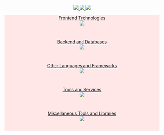 <div align="center">
<a href="mailto:vmradford@gmail.com">
<img src="https://img.shields.io/badge/Gmail-D14836?style=for-the-badge&logo=gmail&logoColor=white" />
</a>
<a href="https://www.linkedin.com/in/vincent-radford-1a9599173/">
<img src="https://img.shields.io/badge/LinkedIn-0077B5?style=for-the-badge&logo=linkedin&logoColor=white" />
</a>
<a href="https://rajahwu.github.io/">
<img src="https://img.shields.io/badge/Portfolio-255E63?style=for-the-badge&logo=About.me&logoColor=white" />
</a>
</div>

<!-- 
<div align="center">
<a href="https://skillicons.dev">
<img src="https://skillicons.dev/icons?i=js,html,css,astro,aws,babel,bash,bun,docker,flask,git,github,jquery,laravel,linux,mysql,netlify,nodejs,npm,php,pnpm,postgres,postman,py,react,redux,sqlite,supabase,sequelize,tailwind,ts,vercel,vite,vscode&perline=6">
</a>
</div> -->

<!-- <div align="center">
  <a href="https://skillicons.dev">
    <img src="https://skillicons.dev/icons?i=js,html,css,astro,aws,babel,bash,bun,docker,flask,git,github,jquery&perline=6">
    <br>
    <img src="https://skillicons.dev/icons?i=laravel,linux,mysql,netlify,nodejs,npm,php,pnpm,postgres,postman,py,react,redux&perline=6">
    <br>
    <img src="https://skillicons.dev/icons?i=sqlite,supabase,sequelize,tailwind,ts,vercel,vite,vscode&perline=6">
  </a>
</div> -->

<section align="center" style="background: #ffe7e8; boarder: 2px solid black;">
<a href="https://skillicons.dev">
<figure>
<figcaption>Frontend Technologies</figcaption>
<img src="https://skillicons.dev/icons?i=html,css,js,ts,react,redux">
</figure>
<br>
<figure>
<figcaption>Backend and Databases</figcaption>
<img src="https://skillicons.dev/icons?i=nodejs,express,docker,postgres,mysql,sqlite">
</figure>
<br>
<figure>
<figcaption>Other Languages and Frameworks</figcaption>
<img src="https://skillicons.dev/icons?i=php,laravel,flask,py,babel,bash">
</figure>
<br>
<figure>
<figcaption>Tools and Services</figcaption>
<img src="https://skillicons.dev/icons?i=git,github,linux,netlify,vercel,aws">
</figure>
<br>
<figure>
<figcaption>Miscellaneous Tools and Libraries</figcaption>
<img src="https://skillicons.dev/icons?i=vscode,postman,sequelize,tailwind,vite,astro">
</figure>
<br>
</a>
</section>

